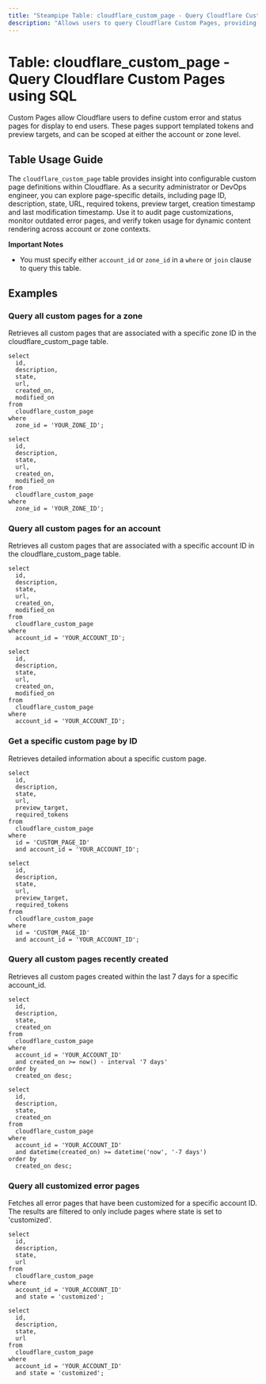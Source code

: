 ```yaml
---
title: "Steampipe Table: cloudflare_custom_page - Query Cloudflare Custom Pages using SQL"
description: "Allows users to query Cloudflare Custom Pages, providing access to custom error or status page configurations, including page IDs, descriptions, states, URLs, creation and modification timestamps, preview targets, and required tokens at account or zone levels."
---
```


# Table: cloudflare_custom_page - Query Cloudflare Custom Pages using SQL

Custom Pages allow Cloudflare users to define custom error and status pages for display to end users. These pages support templated tokens and preview targets, and can be scoped at either the account or zone level.

## Table Usage Guide

The `cloudflare_custom_page` table provides insight into configurable custom page definitions within Cloudflare. As a security administrator or DevOps engineer, you can explore page-specific details, including page ID, description, state, URL, required tokens, preview target, creation timestamp and last modification timestamp. Use it to audit page customizations, monitor outdated error pages, and verify token usage for dynamic content rendering across account or zone contexts.

**Important Notes**
- You must specify either `account_id` or `zone_id` in a `where` or `join` clause to query this table.

## Examples

### Query all custom pages for a zone
Retrieves all custom pages that are associated with a specific zone ID in the cloudflare_custom_page table.

```sql+postgres
select
  id,
  description,
  state,
  url,
  created_on,
  modified_on
from
  cloudflare_custom_page
where
  zone_id = 'YOUR_ZONE_ID';
```

```sql+sqlite
select
  id,
  description,
  state,
  url,
  created_on,
  modified_on
from
  cloudflare_custom_page
where
  zone_id = 'YOUR_ZONE_ID';
```

### Query all custom pages for an account
Retrieves all custom pages that are associated with a specific account ID in the cloudflare_custom_page table.

```sql+postgres
select
  id,
  description,
  state,
  url,
  created_on,
  modified_on
from
  cloudflare_custom_page
where
  account_id = 'YOUR_ACCOUNT_ID';
```

```sql+sqlite
select
  id,
  description,
  state,
  url,
  created_on,
  modified_on
from
  cloudflare_custom_page
where
  account_id = 'YOUR_ACCOUNT_ID';
```

### Get a specific custom page by ID
Retrieves detailed information about a specific custom page.

```sql+postgres
select
  id,
  description,
  state,
  url,
  preview_target,
  required_tokens
from
  cloudflare_custom_page
where
  id = 'CUSTOM_PAGE_ID'
  and account_id = 'YOUR_ACCOUNT_ID';
```

```sql+sqlite
select
  id,
  description,
  state,
  url,
  preview_target,
  required_tokens
from
  cloudflare_custom_page
where
  id = 'CUSTOM_PAGE_ID'
  and account_id = 'YOUR_ACCOUNT_ID';
```

### Query all custom pages recently created
Retrieves all custom pages created within the last 7 days for a specific account_id.

```sql+postgres
select
  id,
  description,
  state,
  created_on
from
  cloudflare_custom_page
where
  account_id = 'YOUR_ACCOUNT_ID'
  and created_on >= now() - interval '7 days'
order by
  created_on desc;
```

```sql+sqlite
select
  id,
  description,
  state,
  created_on
from
  cloudflare_custom_page
where
  account_id = 'YOUR_ACCOUNT_ID'
  and datetime(created_on) >= datetime('now', '-7 days')
order by
  created_on desc;
```

### Query all customized error pages
Fetches all error pages that have been customized for a specific account ID. The results are filtered to only include pages where state is set to 'customized'.

```sql+postgres
select
  id,
  description,
  state,
  url
from
  cloudflare_custom_page
where
  account_id = 'YOUR_ACCOUNT_ID'
  and state = 'customized';
```

```sql+sqlite
select
  id,
  description,
  state,
  url
from
  cloudflare_custom_page
where
  account_id = 'YOUR_ACCOUNT_ID'
  and state = 'customized';
```
